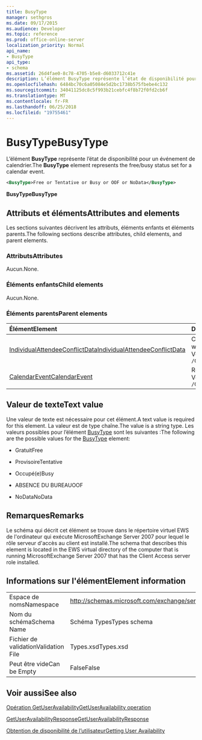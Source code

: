 ```yaml
---
title: BusyType
manager: sethgros
ms.date: 09/17/2015
ms.audience: Developer
ms.topic: reference
ms.prod: office-online-server
localization_priority: Normal
api_name:
- BusyType
api_type:
- schema
ms.assetid: 26d4fae0-8c78-4705-b5e8-d6033712c41e
description: L’élément BusyType représente l’état de disponibilité pour un événement de calendrier.
ms.openlocfilehash: 6484bc70c6a05084e5d2bc1738b575fbebe4c132
ms.sourcegitcommit: 34041125dc8c5f993b21cebfc4f8b72f0fd2cb6f
ms.translationtype: MT
ms.contentlocale: fr-FR
ms.lasthandoff: 06/25/2018
ms.locfileid: "19755461"
---
```

# <a name="busytype"></a><span data-ttu-id="77c07-103">BusyType</span><span class="sxs-lookup"><span data-stu-id="77c07-103">BusyType</span></span>

<span data-ttu-id="77c07-104">L’élément **BusyType** représente l’état de disponibilité pour un événement de calendrier.</span><span class="sxs-lookup"><span data-stu-id="77c07-104">The **BusyType** element represents the free/busy status set for a calendar event.</span></span> 
  
```xml
<BusyType>Free or Tentative or Busy or OOF or NoData</BusyType>
```

 <span data-ttu-id="77c07-105">**BusyType**</span><span class="sxs-lookup"><span data-stu-id="77c07-105">**BusyType**</span></span>
## <a name="attributes-and-elements"></a><span data-ttu-id="77c07-106">Attributs et éléments</span><span class="sxs-lookup"><span data-stu-id="77c07-106">Attributes and elements</span></span>

<span data-ttu-id="77c07-107">Les sections suivantes décrivent les attributs, éléments enfants et éléments parents.</span><span class="sxs-lookup"><span data-stu-id="77c07-107">The following sections describe attributes, child elements, and parent elements.</span></span>
  
### <a name="attributes"></a><span data-ttu-id="77c07-108">Attributs</span><span class="sxs-lookup"><span data-stu-id="77c07-108">Attributes</span></span>

<span data-ttu-id="77c07-109">Aucun.</span><span class="sxs-lookup"><span data-stu-id="77c07-109">None.</span></span>
  
### <a name="child-elements"></a><span data-ttu-id="77c07-110">Éléments enfants</span><span class="sxs-lookup"><span data-stu-id="77c07-110">Child elements</span></span>

<span data-ttu-id="77c07-111">Aucun.</span><span class="sxs-lookup"><span data-stu-id="77c07-111">None.</span></span>
  
### <a name="parent-elements"></a><span data-ttu-id="77c07-112">Éléments parents</span><span class="sxs-lookup"><span data-stu-id="77c07-112">Parent elements</span></span>

|<span data-ttu-id="77c07-113">**Élément**</span><span class="sxs-lookup"><span data-stu-id="77c07-113">**Element**</span></span>|<span data-ttu-id="77c07-114">**Description**</span><span class="sxs-lookup"><span data-stu-id="77c07-114">**Description**</span></span>|
|:-----|:-----|
|[<span data-ttu-id="77c07-115">IndividualAttendeeConflictData</span><span class="sxs-lookup"><span data-stu-id="77c07-115">IndividualAttendeeConflictData</span></span>](individualattendeeconflictdata.md) <br/> |<span data-ttu-id="77c07-116">Contient un utilisateur ou un contact disponibilité pour une fenêtre de temps qui se produit en même temps que l’heure de réunion proposée.</span><span class="sxs-lookup"><span data-stu-id="77c07-116">Contains a user's or contact's free/busy status for a time window that occurs at the same time as the suggested meeting time.</span></span>  <br/> <span data-ttu-id="77c07-117">Vous trouverez ci-dessous l’expression XPath pour cet élément :</span><span class="sxs-lookup"><span data-stu-id="77c07-117">The following is the XPath expression to this element:</span></span>  <br/>  `/GetUserAvailabilityResponse/SuggestionsResponse/SuggestionDayResultArray/SuggestionDayResult[i]/SuggestionArray/Suggestion[i]/AttendeeConflictDataArray/IndividualAttendeeConflictData` <br/> |
|[<span data-ttu-id="77c07-118">CalendarEvent</span><span class="sxs-lookup"><span data-stu-id="77c07-118">CalendarEvent</span></span>](calendarevent.md) <br/> |<span data-ttu-id="77c07-119">Représente une occurrence d’élément de calendrier unique.</span><span class="sxs-lookup"><span data-stu-id="77c07-119">Represents a unique calendar item occurrence.</span></span>  <br/> <span data-ttu-id="77c07-120">Vous trouverez ci-dessous l’expression XPath pour cet élément :</span><span class="sxs-lookup"><span data-stu-id="77c07-120">The following is the XPath expression to this element:</span></span>  <br/>  `/GetUserAvailabilityResponse/FreeBusyResponseArray/FreeBusyResponse/FreeBusyView/CalendarEventArray/CalendarEvent[i]` <br/> |
   
## <a name="text-value"></a><span data-ttu-id="77c07-121">Valeur de texte</span><span class="sxs-lookup"><span data-stu-id="77c07-121">Text value</span></span>

<span data-ttu-id="77c07-122">Une valeur de texte est nécessaire pour cet élément.</span><span class="sxs-lookup"><span data-stu-id="77c07-122">A text value is required for this element.</span></span> <span data-ttu-id="77c07-123">La valeur est de type chaîne.</span><span class="sxs-lookup"><span data-stu-id="77c07-123">The value is a string type.</span></span> <span data-ttu-id="77c07-124">Les valeurs possibles pour l’élément [BusyType](busytype.md) sont les suivantes :</span><span class="sxs-lookup"><span data-stu-id="77c07-124">The following are the possible values for the [BusyType](busytype.md) element:</span></span> 
  
- <span data-ttu-id="77c07-125">Gratuit</span><span class="sxs-lookup"><span data-stu-id="77c07-125">Free</span></span>
    
- <span data-ttu-id="77c07-126">Provisoire</span><span class="sxs-lookup"><span data-stu-id="77c07-126">Tentative</span></span>
    
- <span data-ttu-id="77c07-127">Occupé(e)</span><span class="sxs-lookup"><span data-stu-id="77c07-127">Busy</span></span>
    
- <span data-ttu-id="77c07-128">ABSENCE DU BUREAU</span><span class="sxs-lookup"><span data-stu-id="77c07-128">OOF</span></span>
    
- <span data-ttu-id="77c07-129">NoData</span><span class="sxs-lookup"><span data-stu-id="77c07-129">NoData</span></span>
    
## <a name="remarks"></a><span data-ttu-id="77c07-130">Remarques</span><span class="sxs-lookup"><span data-stu-id="77c07-130">Remarks</span></span>

<span data-ttu-id="77c07-131">Le schéma qui décrit cet élément se trouve dans le répertoire virtuel EWS de l'ordinateur qui exécute MicrosoftExchange Server 2007 pour lequel le rôle serveur d'accès au client est installé.</span><span class="sxs-lookup"><span data-stu-id="77c07-131">The schema that describes this element is located in the EWS virtual directory of the computer that is running MicrosoftExchange Server 2007 that has the Client Access server role installed.</span></span>
  
## <a name="element-information"></a><span data-ttu-id="77c07-132">Informations sur l'élément</span><span class="sxs-lookup"><span data-stu-id="77c07-132">Element information</span></span>

|||
|:-----|:-----|
|<span data-ttu-id="77c07-133">Espace de noms</span><span class="sxs-lookup"><span data-stu-id="77c07-133">Namespace</span></span>  <br/> |http://schemas.microsoft.com/exchange/services/2006/types  <br/> |
|<span data-ttu-id="77c07-134">Nom du schéma</span><span class="sxs-lookup"><span data-stu-id="77c07-134">Schema Name</span></span>  <br/> |<span data-ttu-id="77c07-135">Schéma Types</span><span class="sxs-lookup"><span data-stu-id="77c07-135">Types schema</span></span>  <br/> |
|<span data-ttu-id="77c07-136">Fichier de validation</span><span class="sxs-lookup"><span data-stu-id="77c07-136">Validation File</span></span>  <br/> |<span data-ttu-id="77c07-137">Types.xsd</span><span class="sxs-lookup"><span data-stu-id="77c07-137">Types.xsd</span></span>  <br/> |
|<span data-ttu-id="77c07-138">Peut être vide</span><span class="sxs-lookup"><span data-stu-id="77c07-138">Can be Empty</span></span>  <br/> |<span data-ttu-id="77c07-139">False</span><span class="sxs-lookup"><span data-stu-id="77c07-139">False</span></span>  <br/> |
   
## <a name="see-also"></a><span data-ttu-id="77c07-140">Voir aussi</span><span class="sxs-lookup"><span data-stu-id="77c07-140">See also</span></span>



[<span data-ttu-id="77c07-141">Opération GetUserAvailability</span><span class="sxs-lookup"><span data-stu-id="77c07-141">GetUserAvailability operation</span></span>](getuseravailability-operation.md)
  
[<span data-ttu-id="77c07-142">GetUserAvailabilityResponse</span><span class="sxs-lookup"><span data-stu-id="77c07-142">GetUserAvailabilityResponse</span></span>](getuseravailabilityresponse.md)


[<span data-ttu-id="77c07-143">Obtention de disponibilité de l’utilisateur</span><span class="sxs-lookup"><span data-stu-id="77c07-143">Getting User Availability</span></span>](http://msdn.microsoft.com/library/d4133fcb-9b0f-4e6b-aadf-a389da83516a%28Office.15%29.aspx)

